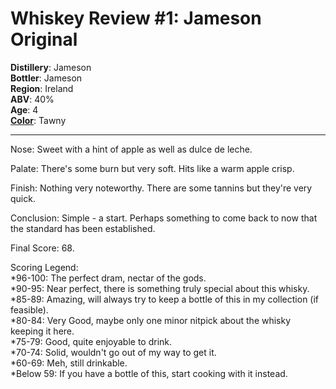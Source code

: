 Whiskey Review #1: Jameson Original
=======

**Distillery**: Jameson  
**Bottler**: Jameson  
**Region**: Ireland  
**ABV**: 40%  
**Age**: 4  
[**Color**](https://i.imgur.com/CIl8iNs.jpg): Tawny  

---
Nose: Sweet with a hint of apple as well as dulce de leche.

Palate: There's some burn but very soft.  Hits like a warm apple crisp.

Finish: Nothing very noteworthy.  There are some tannins but they're very quick.

Conclusion: Simple - a start.  Perhaps something to come back to now that the standard has been established.

Final Score: 68.

Scoring Legend:  
*96-100: The perfect dram, nectar of the gods.  
*90-95: Near perfect, there is something truly special about this whisky.  
*85-89: Amazing, will always try to keep a bottle of this in my collection (if feasible).  
*80-84: Very Good, maybe only one minor nitpick about the whisky keeping it here.  
*75-79: Good, quite enjoyable to drink.  
*70-74: Solid, wouldn't go out of my way to get it.  
*60-69: Meh, still drinkable.  
*Below 59: If you have a bottle of this, start cooking with it instead.   
